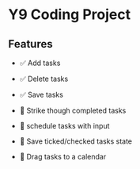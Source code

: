 # Y9 Coding Project

## Features

- ✅ Add tasks
- ✅ Delete tasks
- ✅ Save tasks


- 🚧 Strike though completed tasks
- 🚧 schedule tasks with input
- 🚧 Save ticked/checked tasks state
- 🚧 Drag tasks to a calendar
